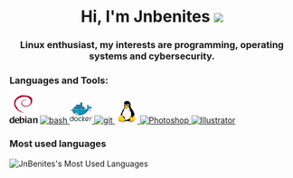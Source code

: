<h1 align="center">Hi, I'm Jnbenites <img src="https://i.postimg.cc/JzvK4sCQ/kaguya-sama-love-is-war.gif" width="60"></h1>

<h3 align="center">Linux enthusiast, my interests are programming, operating systems and cybersecurity.</h3>

<h3 align="left">Languages and Tools:</h3>

<p align="left">
    <a href="https://www.debian.org/index.es.html"><img src="https://raw.githubusercontent.com/AydroPunk/AydroPunk/c0be059e6b37edf7ee4ab5d39e686ab8b7b8b31d/src/tools/debian.svg" height="50" width="50" alt="debian"></a>
    <a href="https://www.gnu.org/software/bash/" target="_blank" rel="noreferrer">
        <img src="https://www.vectorlogo.zone/logos/gnu_bash/gnu_bash-icon.svg" alt="bash" width="40" height="40"/>
    </a>
    <a href="https://www.docker.com/" target="_blank" rel="noreferrer">
        <img src="https://raw.githubusercontent.com/devicons/devicon/master/icons/docker/docker-original-wordmark.svg" alt="docker" width="40" height="40"/>
    </a>
    <a href="https://git-scm.com/" target="_blank" rel="noreferrer">
        <img src="https://www.vectorlogo.zone/logos/git-scm/git-scm-icon.svg" alt="git" width="40" height="40"/>
    </a>
    <a href="https://www.linux.org/" target="_blank" rel="noreferrer">
        <img src="https://raw.githubusercontent.com/devicons/devicon/master/icons/linux/linux-original.svg" alt="linux" width="40" height="40"/>
    </a>
    <a href="https://www.adobe.com/products/photoshop.html" target="_blank" rel="noreferrer">
        <img src="//upload.wikimedia.org/wikipedia/commons/thumb/a/af/Adobe_Photoshop_CC_icon.svg/512px-Adobe_Photoshop_CC_icon.svg.png" alt="Photoshop" width="40" height="40"/>
    </a>
    <a href="https://www.adobe.com/products/illustrator.html" target="_blank" rel="noreferrer">
        <img src="//upload.wikimedia.org/wikipedia/commons/thumb/f/fb/Adobe_Illustrator_CC_icon.svg/512px-Adobe_Illustrator_CC_icon.svg.png" alt="Illustrator" width="40" height="40"/>
    </a>
</p>

### Most used languages
![JnBenites's Most Used Languages](https://github-readme-stats.vercel.app/api/top-langs/?username=jnbenites&theme=react&layout=compact&hide=HTML)
